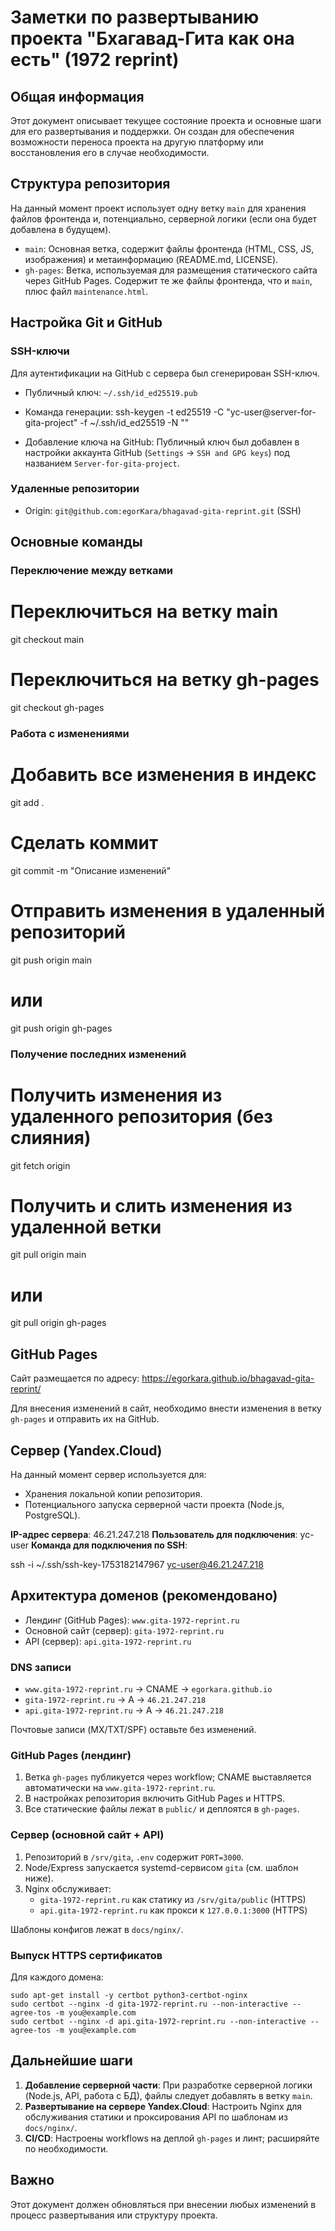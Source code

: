 # Заметки по развертыванию проекта "Бхагавад-Гита как она есть" (1972 reprint)

## Общая информация

Этот документ описывает текущее состояние проекта и основные шаги для его развертывания и поддержки. Он создан для обеспечения возможности переноса проекта на другую платформу или восстановления его в случае необходимости.

## Структура репозитория

На данный момент проект использует одну ветку `main` для хранения файлов фронтенда и, потенциально, серверной логики (если она будет добавлена в будущем).

- `main`: Основная ветка, содержит файлы фронтенда (HTML, CSS, JS, изображения) и метаинформацию (README.md, LICENSE).
- `gh-pages`: Ветка, используемая для размещения статического сайта через GitHub Pages. Содержит те же файлы фронтенда, что и `main`, плюс файл `maintenance.html`.

## Настройка Git и GitHub

### SSH-ключи

Для аутентификации на GitHub с сервера был сгенерирован SSH-ключ.

- Публичный ключ: `~/.ssh/id_ed25519.pub`
- Команда генерации:
  ssh-keygen -t ed25519 -C "yc-user@server-for-gita-project" -f ~/.ssh/id_ed25519 -N ""

- Добавление ключа на GitHub: Публичный ключ был добавлен в настройки аккаунта GitHub (`Settings` -> `SSH and GPG keys`) под названием `Server-for-gita-project`.

### Удаленные репозитории

- Origin: `git@github.com:egorKara/bhagavad-gita-reprint.git` (SSH)

## Основные команды

### Переключение между ветками

# Переключиться на ветку main
 git checkout main

# Переключиться на ветку gh-pages
 git checkout gh-pages

### Работа с изменениями

# Добавить все изменения в индекс
 git add .

# Сделать коммит
 git commit -m "Описание изменений"

# Отправить изменения в удаленный репозиторий
 git push origin main

# или
 git push origin gh-pages

### Получение последних изменений

# Получить изменения из удаленного репозитория (без слияния)
 git fetch origin

# Получить и слить изменения из удаленной ветки
 git pull origin main

# или
 git pull origin gh-pages

## GitHub Pages

Сайт размещается по адресу: https://egorkara.github.io/bhagavad-gita-reprint/

Для внесения изменений в сайт, необходимо внести изменения в ветку `gh-pages` и отправить их на GitHub.

## Сервер (Yandex.Cloud)

На данный момент сервер используется для:
- Хранения локальной копии репозитория.
- Потенциального запуска серверной части проекта (Node.js, PostgreSQL).

**IP-адрес сервера**: 46.21.247.218
**Пользователь для подключения**: yc-user
**Команда для подключения по SSH**:

ssh -i ~/.ssh/ssh-key-1753182147967 yc-user@46.21.247.218

## Архитектура доменов (рекомендовано)

- Лендинг (GitHub Pages): `www.gita-1972-reprint.ru`
- Основной сайт (сервер): `gita-1972-reprint.ru`
- API (сервер): `api.gita-1972-reprint.ru`

### DNS записи

- `www.gita-1972-reprint.ru` → CNAME → `egorkara.github.io`
- `gita-1972-reprint.ru` → A → `46.21.247.218`
- `api.gita-1972-reprint.ru` → A → `46.21.247.218`

Почтовые записи (MX/TXT/SPF) оставьте без изменений.

### GitHub Pages (лендинг)

1. Ветка `gh-pages` публикуется через workflow; CNAME выставляется автоматически на `www.gita-1972-reprint.ru`.
2. В настройках репозитория включить GitHub Pages и HTTPS.
3. Все статические файлы лежат в `public/` и деплоятся в `gh-pages`.

### Сервер (основной сайт + API)

1. Репозиторий в `/srv/gita`, `.env` содержит `PORT=3000`.
2. Node/Express запускается systemd-сервисом `gita` (см. шаблон ниже).
3. Nginx обслуживает:
   - `gita-1972-reprint.ru` как статику из `/srv/gita/public` (HTTPS)
   - `api.gita-1972-reprint.ru` как прокси к `127.0.0.1:3000` (HTTPS)

Шаблоны конфигов лежат в `docs/nginx/`.

### Выпуск HTTPS сертификатов

Для каждого домена:
```
sudo apt-get install -y certbot python3-certbot-nginx
sudo certbot --nginx -d gita-1972-reprint.ru --non-interactive --agree-tos -m you@example.com
sudo certbot --nginx -d api.gita-1972-reprint.ru --non-interactive --agree-tos -m you@example.com
```

## Дальнейшие шаги

1.  **Добавление серверной части**: При разработке серверной логики (Node.js, API, работа с БД), файлы следует добавлять в ветку `main`.
2.  **Развертывание на сервере Yandex.Cloud**: Настроить Nginx для обслуживания статики и проксирования API по шаблонам из `docs/nginx/`.
3.  **CI/CD**: Настроены workflows на деплой `gh-pages` и линт; расширяйте по необходимости.

## Важно

Этот документ должен обновляться при внесении любых изменений в процесс развертывания или структуру проекта.
